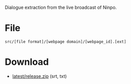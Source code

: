 Dialogue extraction from the live broadcast of Ninpo.

# File

`src/[file format]/[webpage domain]/[webpage_id].[ext]`

# Download

- [latest/release.zip](https://github.com/ninpoko2cm/streaming-phrases/releases/download/latest/release.zip) (srt, txt)
